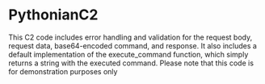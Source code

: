# PythonianC2
 This C2 code includes error handling and validation for the request body, request data, base64-encoded command, and response. It also includes a default implementation of the execute_command function, which simply returns a string with the executed command.  Please note that this code is for demonstration purposes only
